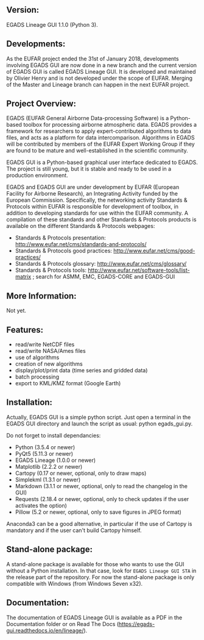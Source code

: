 Version:
-------

EGADS Lineage GUI 1.1.0 (Python 3).


Developments:
-------------

As the EUFAR project ended the 31st of January 2018, developments involving EGADS GUI are now done in a new branch and the current version of EGADS GUI is called EGADS Lineage GUI. It is developed and maintained by Olivier Henry and is not developed under the scope of EUFAR. Merging of the Master and Lineage branch can happen in the next EUFAR project.


Project Overview:
-----------------

EGADS (EUFAR General Airborne Data-processing Software) is a Python-based toolbox for processing airborne atmospheric data. EGADS provides a framework for researchers to apply expert-contributed algorithms to data files, and acts as a platform for data intercomparison. Algorithms in EGADS will be contributed by members of the EUFAR Expert Working Group if they are found to be mature and well-established in the scientific community.

EGADS GUI is a Python-based graphical user interface dedicated to EGADS. The project is still young, but it is stable and ready to be used in a production environment. 

EGADS and EGADS GUI are under development by EUFAR (European Facility for Airborne Research), an Integrating Activity funded by the European Commission. Specifically, the networking activity Standards & Protocols within EUFAR is responsible for development of toolbox, in addition to developing standards for use within the EUFAR community. A compilation of these standards and other Standards & Protocols products is available on the different Standards & Protocols webpages: 
* Standards & Protocols presentation: http://www.eufar.net/cms/standards-and-protocols/
* Standards & Protocols good practices: http://www.eufar.net/cms/good-practices/
* Standards & Protocols glossary: http://www.eufar.net/cms/glossary/
* Standards & Protocols tools: http://www.eufar.net/software-tools/list-matrix ; search for ASMM, EMC, EGADS-CORE and EGADS-GUI
  

More Information:
-----------------

Not yet.


Features:
---------

* read/write NetCDF files
* read/write NASA/Ames files
* use of algorithms
* creation of new algorithms
* display/plot/print data (time series and gridded data)
* batch processing
* export to KML/KMZ format (Google Earth)


Installation:
-------------

Actually, EGADS GUI is a simple python script. Just open a terminal in the EGADS GUI directory and launch the script as usual: python egads_gui.py.

Do not forget to install dependancies:
* Python (3.5.4 or newer)
* PyQt5 (5.11.3 or newer)
* EGADS Lineage (1.0.0 or newer)
* Matplotlib (2.2.2 or newer)
* Cartopy (0.17 or newer, optional, only to draw maps)
* Simplekml (1.3.1 or newer)
* Markdown (3.1.1 or newer, optional, only to read the changelog in the GUI)
* Requests (2.18.4 or newer, optional, only to check updates if the user activates the option)
* Pillow (5.2 or newer, optional, only to save figures in JPEG format)

Anaconda3 can be a good alternative, in particular if the use of Cartopy is mandatory and if the user can't build Cartopy himself.


Stand-alone package:
--------------------

A stand-alone package is available for those who wants to use the GUI without a Python installation. In that case, 
look for ``EGADS Lineage GUI STA`` in the release part of the repository. For now the stand-alone package is only 
compatible with Windows (from Windows Seven x32).


Documentation:
--------------

The documentation of EGADS Lineage GUI is available as a PDF in the Documentation folder or on Read The Docs (https://egads-gui.readthedocs.io/en/lineage/).
